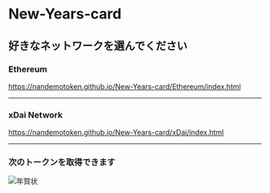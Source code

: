 # New-Years-card

## 好きなネットワークを選んでください

### Ethereum
https://nandemotoken.github.io/New-Years-card/Ethereum/index.html  

---

### xDai Network
https://nandemotoken.github.io/New-Years-card/xDai/index.html

---

### 次のトークンを取得できます
![年賀状](https://github.com/nandemotoken/New-Years-card/blob/gh-pages/NFT_NewYearCard.png?raw=true)
